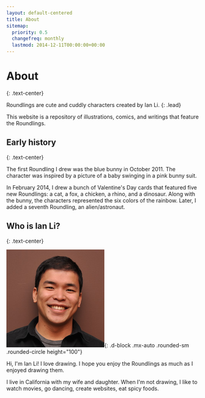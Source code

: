 ```yaml
---
layout: default-centered
title: About
sitemap:
  priority: 0.5
  changefreq: monthly
  lastmod: 2014-12-11T00:00:00+00:00
---
```


# About
{: .text-center}

Roundlings are cute and cuddly characters created by Ian Li.
{: .lead}

This website is a repository of illustrations, comics, and writings that feature the Roundlings.

## Early history
{: .text-center}

The first Roundling I drew was the blue bunny in October 2011.
The character was inspired by a picture of a baby swinging in a pink bunny suit.

In February 2014, I drew a bunch of Valentine's Day cards that featured five new Roundlings: a cat, a fox, a chicken, a rhino, and a dinosaur.
Along with the bunny, the characters represented the six colors of the rainbow. Later, I added a seventh Roundling, an alien/astronaut.

## Who is Ian Li?
{: .text-center}

![Photo of Ian Li](/img/ianli_256.jpg){: .d-block .mx-auto .rounded-sm .rounded-circle height="100"}

Hi, I'm Ian Li! I love drawing.
I hope you enjoy the Roundlings as much as I enjoyed drawing them.

I live in California with my wife and daughter.
When I'm not drawing, I like to watch movies, go dancing, create websites, eat spicy foods.
